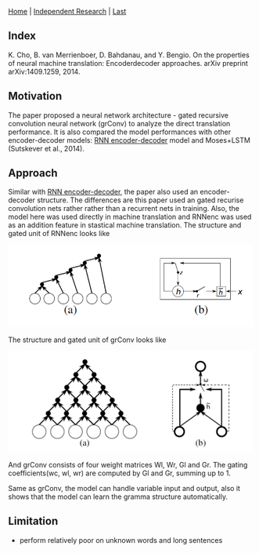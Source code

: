[Home](https://clojia.github.io/) | [Independent Research](https://clojia.github.io/independent_research/) | [Last](https://clojia.github.io/independent_research/2018-09-IR-RNN-EnDecoder) 

## Index
K. Cho, B. van Merrienboer, D. Bahdanau, and Y. Bengio.
On the properties of neural machine translation: Encoderdecoder
approaches. arXiv preprint arXiv:1409.1259, 2014.

## Motivation

The paper proposed a neural network architecture - gated recursive convolution neural network (grConv) to analyze the direct translation performance. It is also compared the model performances with other encoder-decoder models: [RNN encoder-decoder](https://clojia.github.io/independent_research/2018-09-IR-RNN-EnDecoder) model and Moses+LSTM (Sutskever et al., 2014). 
## Approach
Similar with [RNN encoder-decoder](https://clojia.github.io/independent_research/2018-09-IR-RNN-EnDecoder), the paper also used an encoder-decoder structure. The differences are this paper used an gated recurise convolution nets rather rather than a recurrent nets in training. Also, the model here was used directly in machine translation and RNNenc was used as an addition feature in stastical machine translation.
The structure and gated unit of RNNenc looks like

<img src="images/rnn.png" width="500"> 

The structure and gated unit of grConv looks like 

<img src="images/grConv.png" width="500"> 

And grConv consists of four weight matrices Wl, Wr, Gl and Gr. The gating coefficients(wc, wl, wr) are computed by Gl and Gr, summing up to 1.

Same as grConv, the model can handle variable input and output, also it shows that the model can learn the gramma structure automatically.
## Limitation 
- perform relatively poor on unknown words and long sentences

